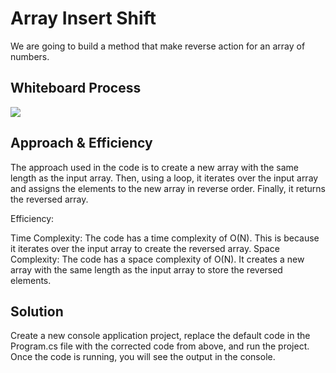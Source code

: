# Array Insert Shift
We are going to build a method that make reverse action for an array of numbers.

## Whiteboard Process
![](./wight-bord.jpg)

## Approach & Efficiency

The approach used in the code is to create a new array with the same length as the input array. Then, using a loop, it iterates over the input array and assigns the elements to the new array in reverse order. Finally, it returns the reversed array.

Efficiency:

Time Complexity: The code has a time complexity of O(N). This is because it iterates over the input array to create the reversed array.
Space Complexity: The code has a space complexity of O(N). It creates a new array with the same length as the input array to store the reversed elements.
## Solution
Create a new console application project, replace the default code in the Program.cs file with the corrected code from above, and run the project.
Once the code is running, you will see the output in the console.
